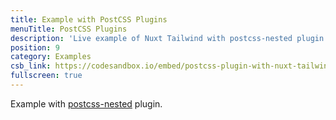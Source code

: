 ```yaml
---
title: Example with PostCSS Plugins
menuTitle: PostCSS Plugins
description: 'Live example of Nuxt Tailwind with postcss-nested plugin'
position: 9
category: Examples
csb_link: https://codesandbox.io/embed/postcss-plugin-with-nuxt-tailwind-gyfo8
fullscreen: true
---
```


Example with [postcss-nested](https://github.com/postcss/postcss-nested) plugin.

<code-sandbox :src="csb_link"></code-sandbox>
